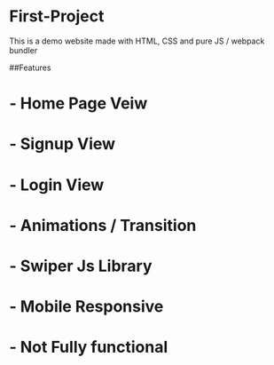 # First-Project

This is a demo website made with HTML, CSS and pure JS / webpack bundler

##Features

# - Home Page Veiw
# - Signup View
# - Login View
# - Animations / Transition
# - Swiper Js Library
# - Mobile Responsive
# - Not Fully functional
